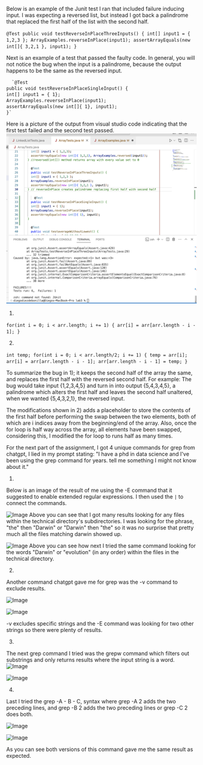 
Below is an example of the Junit test I ran that included failure inducing input. I was expecting a reversed list, but instead I got back a palindrome that replaced the first half of the list with the second half.

`@Test
  	public void testReverseInPlaceThreeInputs() {
    int[] input1 = { 1,2,3 };
    ArrayExamples.reverseInPlace(input1);
    assertArrayEquals(new int[]{ 3,2,1 }, input1);
	}` 

 
Next is an example of a test that passed the faulty code. In general, you will not notice the bug when the input is a palindrome, because the output happens to be the same as the reversed input. 

      `@Test
  	public void testReverseInPlaceSingleInput() {
    int[] input1 = { 1};
    ArrayExamples.reverseInPlace(input1);
    assertArrayEquals(new int[]{ 1}, input1);
	}`

 Here is a picture of the output from visual studio code indicating that the first test failed and the second test passed.
![Image](Lab4buggyCodeTests.png)


1)
`for(int i = 0; i < arr.length; i += 1) {
      arr[i] = arr[arr.length - i - 1];
    }`

2)
  `int temp;
for(int i = 0; i < arr.length/2; i += 1) {
temp = arr[i];
arr[i] = arr[arr.length - i - 1];
arr[arr.length - i - 1] = temp;
}`

To summarize the bug in 1); it keeps the second half of the array the same, and replaces the first half with the reversed second half.
For example: The bug would take input {1,2,3,4,5} and turn in into output {5,4,3,4,5}, a palindrome which alters the first half and leaves the second half unaltered, when we wanted {5,4,3,2,1}, the reversed input.

The modifications shown in 2) adds a placeholder to store the contents of the first half before performing the swap between the two elements, both of which are i indices away from the beginning/end of the array. Also, once the for loop is half way across the array, all elements have been swapped, considering this, I modified the for loop to runs half as many times.


For the next part of the assignment, I got 4 unique commands for grep from chatgpt, I lied in my prompt stating: 
"I have a phd in data science and I've been using the grep command for years. tell me something I might not know about it."

1.
Below is an image of the result of me using the -E command that it suggested to enable extended regular expressions. I then used the `|` to connect the commands.


![Image](Lab4thedarwingrep.png)
Above you can see that I got many results looking for any files within the technical directory's subdirectories. I was looking for the phrase, "the" then "Darwin" or "Darwin" then "the" so it was no surprise that pretty much all the files matching darwin showed up.

![Image](Lab4Darwinevolutiongrep.png)
Above you can see how next I tried the same command looking for the words "Darwin" or "evolution" (in any order) within the files in the technical directory.

2.
Another command chatgpt gave me for grep was the -v command to exclude results.

![Image](Lab4grepvcommand.png)

![Image](Lab4grepvcommand2.png)

-v excludes specific strings and the -E command was looking for two other strings so there were plenty of results.

3.
The next grep command I tried was the grepw command which filters out substrings and only returns results where the input string is a word.
![Image](Lab4grepw.png)

![Image](Lab4grepwDiego.png)

4.
Last I tried the grep -A - B - C, syntax where grep -A 2 adds the two preceding lines, and grep -B 2 adds the two preceding lines or grep -C 2 does both.

![Image](Lab4grepAB.png)

![Image](Lab4grepC.png)

As you can see both versions of this command gave me the same result as expected.
